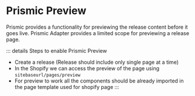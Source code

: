 # Prismic Preview

Prismic provides a functionality for previewing the release content before it goes live. Prismic Adapter provides a limited scope for previewing a release page.

::: details Steps to enable Prismic Preview
- Create a release (Release should include only single page at a time)
- In the Shopify we can access the preview of the page using `sitebaseurl/pages/preview`
- For preview to work all the components should be already imported in the page template used for shopify page
:::
